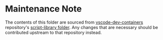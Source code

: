 # Maintenance Note

The contents of this folder are sourced from [vscode-dev-containers](https://github.com/microsoft/vscode-dev-containers) repository's [script-library folder](https://github.com/microsoft/vscode-dev-containers/tree/master/script-library). Any changes that are necessary should be contributed upstream to that repository instead.
